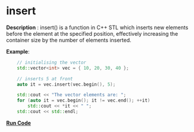 # insert

**Description** : insert() is a function in C++ STL which inserts new elements before the element at the specified position, effectively increasing the container size by the number of elements inserted.

**Example**:
```cpp
    // initialising the vector 
	std::vector<int> vec = { 10, 20, 30, 40 }; 

	// inserts 5 at front 
	auto it = vec.insert(vec.begin(), 5);  

	std::cout << "The vector elements are: "; 
	for (auto it = vec.begin(); it != vec.end(); ++it) 
		std::cout << *it << " "; 
	std::cout << std::endl;
```
**[Run Code](https://rextester.com/AHENR90238)**
